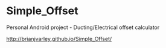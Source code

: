 # Simple_Offset
Personal Android project - Ducting/Electrical offset calculator


http://brianjvarley.github.io/Simple_Offset/
